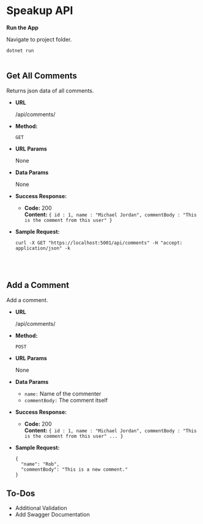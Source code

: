 # Speakup API

**Run the App**

Navigate to project folder.<br />

`dotnet run`<br /><br />

**Get All Comments**
----
  Returns json data of all comments.

* **URL**

  /api/comments/

* **Method:**

  `GET`
  
*  **URL Params**

    None

*  **Data Params**

    None

* **Success Response:**

  * **Code:** 200 <br />
    **Content:** `{ id : 1, name : "Michael Jordan", commentBody : "This is the comment from this user" }`
 
* **Sample Request:**

  `curl -X GET "https://localhost:5001/api/comments" -H "accept: application/json" -k`

 <br /> <br />

**Add a Comment**
----
  Add a comment.

* **URL**

  /api/comments/

* **Method:**

  `POST`
  
* **URL Params**

  None

* **Data Params**

  * `name:` Name of the commenter
  * `commentBody:` The comment itself

* **Success Response:**

  * **Code:** 200 <br />
    **Content:** `{ id : 1, name : "Michael Jordan", commentBody : "This is the comment from this user" ... }`
 
* **Sample Request:**

  ```
  {
    "name": "Rob",
    "commentBody": "This is a new comment."
  }
  ```


## To-Dos

* Additional Validation
* Add Swagger Documentation